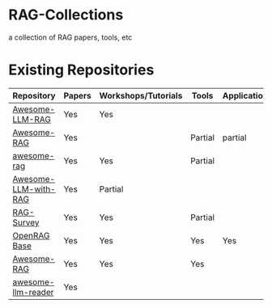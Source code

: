 # RAG-Collections
a collection of RAG papers, tools, etc

# Existing Repositories

|Repository|Papers|Workshops/Tutorials|Tools|Applications|Database|
|---------------------|------------------|-------------------|----------------------|--------------|-----|
|[Awesome-LLM-RAG](https://github.com/jxzhangjhu/Awesome-LLM-RAG)|Yes|Yes| | |  |
|[Awesome-RAG](https://github.com/frutik/Awesome-RAG)|Yes|  |Partial|partial| |
|[awesome-rag](https://github.com/coree/awesome-rag)|Yes| Yes |Partial|| |
|[Awesome-LLM-with-RAG](https://github.com/WangRongsheng/Awesome-LLM-with-RAG)|Yes| Partial ||| |
|[RAG-Survey](https://github.com/Tongji-KGLLM/RAG-Survey)|Yes| Yes |Partial|| |
|[OpenRAG Base](https://openrag.notion.site/Open-RAG-c41b2a4dcdea4527a7c1cd998e763595)|Yes| Yes |Yes|Yes| |
|[Awesome-RAG](https://github.com/Danielskry/Awesome-RAG)|Yes| Yes |Yes| | Yes|
|[awesome-llm-reader](https://github.com/HITsz-TMG/awesome-llm-reader)|Yes|  ||| |
